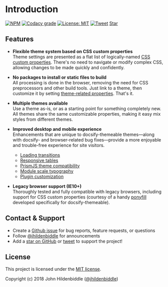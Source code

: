 # Introduction

[![NPM](https://img.shields.io/npm/v/docsify-themeable.svg?style=flat-square)](https://www.npmjs.com/package/docsify-themeable)
[![Codacy grade](https://img.shields.io/codacy/grade/860d40719cbd4e0f91e145b87ec7c29a.svg?style=flat-square)](https://www.codacy.com/app/jhildenbiddle/docsify-themeable?utm_source=github.com&amp;utm_medium=referral&amp;utm_content=jhildenbiddle/docsify-themeable&amp;utm_campaign=Badge_Grade)
[![License: MIT](https://img.shields.io/badge/License-MIT-yellow.svg?style=flat-square)](https://github.com/jhildenbiddle/docsify-themeable/blob/master/LICENSE)
[![Tweet](https://img.shields.io/twitter/url/http/shields.io.svg?style=social)](https://twitter.com/intent/tweet?url=https%3A%2F%2Fgithub.com%2Fjhildenbiddle%2Fdocsify-themeable&hashtags=css,docsify,developers,frontend)
<a class="github-button" href="https://github.com/jhildenbiddle/docsify-themeable" data-icon="octicon-star" data-show-count="true" aria-label="Star jhildenbiddle/docsify-themeable on GitHub">Star</a>

## Features

- **Flexible theme system based on CSS custom properties**<br>
  Theme settings are presented as a flat list of logically-named [CSS custom properties](customization). There's no need to navigate or modify complex CSS, allowing changes to be made quickly and confidently.

- **No packages to install or static files to build**<br>
  All processing is done in the browser, removing the need for CSS preprocessors and other build tools. Just link to a theme, then customize it by setting [theme-related properties](customization). That's it.

- **Multiple themes available**<br>
  Use a theme as-is, or as a starting point for something completely new. All themes share the same customizable properties, making it easy mix styles from different themes.

- **Improved desktop and mobile experience**<br>
  Enhancements that are unique to docsify-themeable themes—along with docsify- and browser-related bug fixes—provide a more enjoyable and trouble-free experience for site visitors.

  - [Loading transitions](options#readytransitions)
  - [Responsive tables](options#responsivetables)
  - [PrismJS theme compatibility](customization#prismjs)
  - [Module scale typography](customization#base)
  - [Plugin customization](customization#pluginstyles)

- **Legacy browser support (IE10+)**<br>
  Thoroughly tested and fully compatible with legacy browsers, including support for CSS custom properties (courtesy of a handy [ponyfill](https://github.com/jhildenbiddle/css-vars-ponyfill) developed specifically for docsify-themeable).

## Contact & Support

- Create a [Github issue](https://github.com/jhildenbiddle/docsify-themeable/issues) for bug reports, feature requests, or questions
- Follow [@jhildenbiddle](https://twitter.com/jhildenbiddle) for announcements
- Add a [star on GitHub](https://github.com/jhildenbiddle/docsify-themeable) or [tweet](https://twitter.com/intent/tweet?url=https%3A%2F%2Fgithub.com%2Fjhildenbiddle%2Fdocsify-themeable&hashtags=css,developers,frontend,javascript) to support the project!

## License

This project is licensed under the [MIT license](https://github.com/jhildenbiddle/docsify-themeable/blob/master/LICENSE).

Copyright (c) 2018 John Hildenbiddle ([@jhildenbiddle](https://twitter.com/jhildenbiddle))

<!-- GitHub Buttons -->
<script async defer src="https://buttons.github.io/buttons.js"></script>
